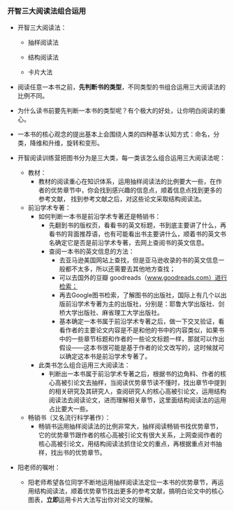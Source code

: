 ### 开智三大阅读法组合运用

- 开智三大阅读法：

  - 抽样阅读法

  - 结构阅读法

  - 卡片大法

- 阅读任意一本书之前，**先判断书的类型**，不同类型的书组合运用三大阅读法的比例不同。
- 为什么读书前要先判断一本书的类型呢？有个极大的好处，让你明白阅读的重心。
- 一本书的核心观念的提出基本上会围绕人类的四种基本认知方式：命名，分类，降维和升维，旋转和变形。
- 开智阅读训练营把图书分为是三大类，每一类该怎么组合运用三大阅读法呢：
  - 教材：
    - 教材的阅读重心在知识体系，运用抽样阅读法的比例要大一些，在作者的优势章节中，你会找到感兴趣的信息点，顺着信息点找到更多的参考文献， 找到参考文献之后，对这些论文采取结构阅读法。
  - 前沿学术专著：
    - 如何判断一本书是前沿学术专著还是畅销书：
      - 先翻到书的版权页，看看书的英文标题，书到底主要讲了什么，再看书的背面推荐语，也有可能看出书主要讲什么，顺着书的英文书名确定它是否是前沿学术专著，去网上查阅书的英文信息。
      - 查阅一本书的英文信息的方法：
        - 去亚马逊美国网站上查找，但是亚马逊收录的书的英文信息一般都不太多，所以还需要去其他地方查找；
        - 可以去国外的豆瓣 goodreads（www.goodreads.com）进行检索；
        - 再去Google图书检索，了解图书的出版社，国际上有几个以出版前沿学术专著为主的出版社，分别是：耶鲁大学出版社、剑桥大学出版社、麻省理工大学出版社。
        - 基本确定一本书属于前沿学术专著之后，做一下交叉验证，看看作者的主要论文内容是不是和他的书中的内容类似，如果书中的一些章节标题和作者的一些论文标题一样，那就可以作出假设——这本书很可能是基于作者的论文改写的，这时候就可以确定这本书是前沿学术专著了。
    - 此类书怎么组合运用三大阅读法：
      - 判断出一本书属于前沿学术专著之后，根据书的边角料、作者的核心高被引论文去抽样，当阅读优势章节读不懂时，找出章节中提到的相关研究及其研究人，查阅研究人的核心高被引论文，运用结构阅读法去阅读论文，进而理解相关章节，这里面结构阅读法的运用占比要大一些。
  - 畅销书（又名流行科学著作）：
    - 畅销书运用抽样阅读法的比例非常大，抽样阅读畅销书找优势章节，它的优势章节跟作者的核心高被引论文有很大关系，上网查阅作者的核心高被引论文，用结构阅读法抓住论文的重点，再根据重点对书抽样，找出书的优势章节。
- 阳老师的嘱咐：
  - 阳老师希望各位同学不断地运用抽样阅读法定位一本书的优势章节，再运用结构阅读法，顺着优势章节找出更多的参考文献，搞明白论文中的核心图表，**立即**运用卡片大法写出你对论文的理解。

